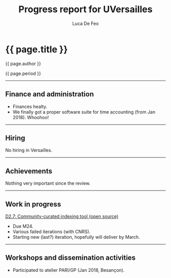 ﻿---
layout: page
title: "Progress report for UVersailles"
theme: white
transition: none
author: Luca De Feo
period: Reporting period from March 2017 to June 2018
---

# {{ page.title }}

{{ page.author }}

{{ page.period }}

---

## Finance and administration

- Finances healty.
- We finally got a proper software suite for time accounting (from Jan
  2018). Whoohoo!

---
## Hiring

No hiring in Versailles.

---
## Achievements

Nothing very important since the review.


---
## Work in progress

[D2.7: Community-curated indexing tool (open source)](https://github.com/OpenDreamKit/OpenDreamKit/issues/47)

- Due M24.
- Various failed iterations (with CNRS).
- Starting new (last?) iteration, hopefully will deliver by March.

---
## Workshops and dissemination activities

- Participated to atelier PARI/GP (Jan 2018, Besançon).

